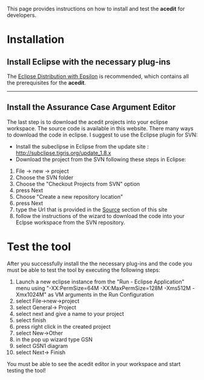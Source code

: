 This page provides instructions on how to install and test the **acedit** for developers.

# Installation #

## Install Eclipse with the necessary plug-ins ##

The [Eclipse Distribution with Epsilon](http://www.eclipse.org/epsilon/download/) is recommended, which contains all the prerequisites for the **acedit**.

---


## Install the Assurance Case Argument Editor ##

The last step is to download the acedit projects into your eclipse workspace. The source code is available in this website. There many ways to download the code in eclipse. I suggest to use the Eclipse plugin for SVN:
  * Install the subeclipse in Eclipse from the update site : http://subclipse.tigris.org/update_1.8.x
  * Download the project from the SVN following these steps in Eclipse:
  1. File -> new -> project
  1. Choose the SVN folder
  1. Choose the "Checkout Projects from SVN" option
  1. press Next
  1. Choose "Create a new repository location"
  1. press Next
  1. type the Url that is provided in the [Source](http://code.google.com/p/acedit/source/checkout) section of this site
  1. follow the instructions of the wizard to download the code into your Eclpse workspace from the SVN repository.

# Test the tool #

After you successfully install the the necessary plug-ins and the code you must be able to test the tool by executing the following steps:

  1. Launch a new eclipse instance from the "Run - Eclipse Application" menu using "-XX:PermSize=64M -XX:MaxPermSize=128M -Xms512M -Xmx1024M" as VM arguments in the Run Configuration
  1. select File->new->project
  1. select General-> Project
  1. select next and give a name to your project
  1. select finish
  1. press right click in the created project
  1. select New->Other
  1. in the pop up wizard type GSN
  1. select GSN1 diagram
  1. select Next-> Finish

You must be able to see the acedit editor in your workspace and start testing the tool!
